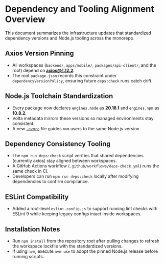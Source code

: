 # Dependency and Tooling Alignment Overview

This document summarizes the infrastructure updates that standardized dependency versions and Node.js tooling across the monorepo.

## Axios Version Pinning

- All workspaces (`backend/`, `apps/mobile/`, `packages/api-client/`, and the root) depend on **axios@1.12.2**.
- The root `package.json` records this constraint under `dependencyVersionPolicy`, ensuring future `deps:check` runs catch drift.

## Node.js Toolchain Standardization

- Every package now declares `engines.node` as **20.18.1** and `engines.npm` as **10.8.2**.
- Volta metadata mirrors these versions so managed environments stay consistent.
- A new [`.nvmrc`](../.nvmrc) file guides `nvm` users to the same Node.js version.

## Dependency Consistency Tooling

- The `npm run deps:check` script verifies that shared dependencies (currently axios) stay aligned between workspaces.
- A GitHub Actions workflow (`.github/workflows/deps-check.yml`) runs the same check in CI.
- Developers can run `npm run deps:check` locally after modifying dependencies to confirm compliance.

## ESLint Compatibility

- Added a root-level `eslint.config.js` to support running lint checks with ESLint 9 while keeping legacy configs intact inside workspaces.

## Installation Notes

- Run `npm install` from the repository root after pulling changes to refresh the workspace lockfile with the standardized versions.
- If using `nvm`, execute `nvm use` to adopt the pinned Node.js release before running scripts.
